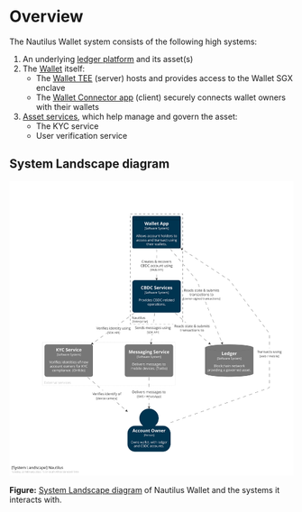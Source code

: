 # Overview

The Nautilus Wallet system consists of the following high systems:

1. An underlying [ledger platform](ledger-platform.md) and its asset(s)
2. The [Wallet](wallet.md) itself:
   - The [Wallet TEE](wallet-tee.md) (server) hosts and provides access to the Wallet SGX enclave
   - The [Wallet Connector app](wallet-connector-app.md) (client) securely connects wallet owners with their wallets
3. [Asset services](asset-services.md), which help manage and govern the asset:
   - The KYC service
   - User verification service

## System Landscape diagram

[![System Landscape diagram][diagram]][diagram]

[diagram]: diagrams/SystemLandscape.svg

**Figure:** [System Landscape diagram] of Nautilus Wallet and the systems it interacts with.

[System Landscape diagram]: https://c4model.com/#SystemLandscapeDiagram
